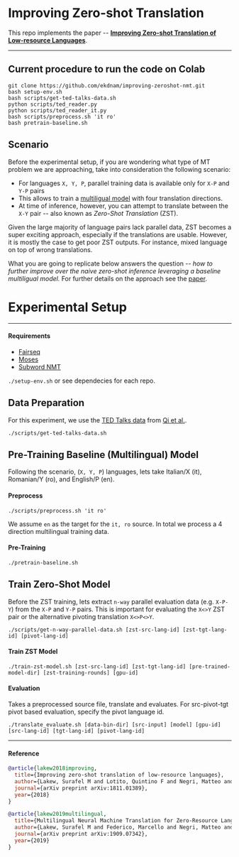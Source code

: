 # Improving Zero-shot Translation


This repo implements the paper -- [__Improving Zero-shot Translation of Low-resource Languages__](https://arxiv.org/pdf/1811.01389.pdf). 


---

<!--
## Abstract

*...propose an __iterative
training__ procedure that leverages a duality of translations directly generated by the system for the zero-shot directions.
The translations produced by the system (sub-optimal since
they contain mixed language from the shared vocabulary),
are then used together with the original parallel data to feed
and iteratively re-train the multilingual network. Over time,
this allows the system to learn from its own generated and
increasingly better output. Approach shows to be effective in improving the two zero-shot directions of our multilingual model.*
-->

## Current procedure to run the code on Colab
```
git clone https://github.com/ekdnam/improving-zeroshot-nmt.git
bash setup-env.sh
bash scripts/get-ted-talks-data.sh
python scripts/ted_reader.py
python scripts/ted_reader_it.py
bash scripts/preprocess.sh 'it ro'
bash pretrain-baseline.sh
```

## Scenario

Before the experimental setup, if you are wondering what type of MT problem we are approaching, take into consideration the following scenario:


- For languages `X, Y, P`, parallel training data is available only for `X-P` and `Y-P` pairs
- This allows to train a [multiligual model](https://arxiv.org/abs/1611.04558) with four translation directions.
- At time of inference, however, you can attempt to translate between the `X-Y` pair -- also known as *Zero-Shot Translation* (ZST).


Given the large majority of language pairs lack parallel data, ZST becomes a super exciting approach, especially if the translations are usable. 
However, it is mostly the case to get poor ZST outputs. 
For instance, mixed language on top of wrong translations. 
<!--This translation issues occur primarily for the simple reason that the model not explicityly observing parallel data for zero-shot pair. -->


What you are going to replicate below answers the question -- *how to further improve over the naive zero-shot inference leveraging a baseline multiligual model.*  For further details on the approach see the [paper](https://arxiv.org/pdf/1811.01389.pdf).



# Experimental Setup
---

#### Requirements

- [Fairseq](https://github.com/pytorch/fairseq)
- [Moses](https://github.com/moses-smt/mosesdecoder)
- [Subword NMT](https://github.com/rsennrich/subword-nmt)

`./setup-env.sh` or see dependecies for each repo.



## Data Preparation 

For this experiment, we use the [TED Talks data](http://phontron.com/data/ted_talks.tar.g) from [Qi et al.](https://www.aclweb.org/anthology/N18-2084).


`./scripts/get-ted-talks-data.sh`




## Pre-Training Baseline (Multilingual) Model

Following the scenario, (`X, Y, P`) languages, lets take Italian/X (it), Romanian/Y (ro), and English/P (en). 



#### Preprocess

`./scripts/preprocess.sh 'it ro'`  


We assume `en` as the target for the `it, ro` source. In total we process a 4 direction multilingual training data.



#### Pre-Training

`./pretrain-baseline.sh`



## Train Zero-Shot Model

Before the ZST training, lets extract `n-way` parallel evaluation data (e.g. `X-P-Y`) from the `X-P` and `Y-P` pairs. This is important for evaluating the `X<>Y` ZST pair or the alternative pivoting translation `X<>P<>Y`. 

`./scripts/get-n-way-parallel-data.sh [zst-src-lang-id] [zst-tgt-lang-id] [pivot-lang-id]`



#### Train ZST Model

`./train-zst-model.sh [zst-src-lang-id] [zst-tgt-lang-id] [pre-trained-model-dir] [zst-training-rounds] [gpu-id]` 


<!--
*Regardless of the underlying NMT training framework (here we use fairseq), this script implements the proposed approach. Basically an inference and training stages alternate for `N` rounds for both of the ZST directions.* 
-->


#### Evaluation
Takes a preprocessed source file, translate and evaluates. For src-pivot-tgt pivot based evaluation, specify the pivot language id.  


`./translate_evaluate.sh [data-bin-dir] [src-input] [model] [gpu-id] [src-lang-id] [tgt-lang-id] [pivot-lang-id]`


<!-- 
`./inference.sh [data-bin-dir] [input-file] [model] [gpu-id]`

Compute BLEU
`./compute-bleu.sh [hypothesis-file] [reference-file]`

-->

---

#### Reference
```bibtex
@article{lakew2018improving,
  title={Improving zero-shot translation of low-resource languages},
  author={Lakew, Surafel M and Lotito, Quintino F and Negri, Matteo and Turchi, Marco and Federico, Marcello},
  journal={arXiv preprint arXiv:1811.01389},
  year={2018}
}

@article{lakew2019multilingual,
  title={Multilingual Neural Machine Translation for Zero-Resource Languages},
  author={Lakew, Surafel M and Federico, Marcello and Negri, Matteo and Turchi, Marco},
  journal={arXiv preprint arXiv:1909.07342},
  year={2019}
}
```
